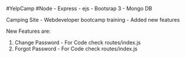 #YelpCamp
#Node - Express - ejs - Bootsrap 3 - Mongo DB

Camping Site - Webdeveloper bootcamp training - Added new features

New Features are:

  1.  Change Password - For Code check routes/index.js
  2.  Forgot Password - For Code check routes/index.js
